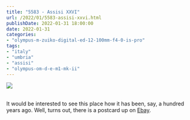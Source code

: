 ```yaml
---
title: "5583 - Assisi XXVI"
url: /2022/01/5583-assisi-xxvi.html
publishDate: 2022-01-31 18:00:00
date: 2022-01-31
categories:
- "olympus-m-zuiko-digital-ed-12-100mm-f4-0-is-pro"
tags:
- "italy"
- "umbria"
- "assisi"
- "olympus-om-d-e-m1-mk-ii"
---
```

<div class="container">
<div class="center"><a target="_blank" href="https://d25zfm9zpd7gm5.cloudfront.net/1200x1200/2019/20190903_123928_lr.jpg"><img class="webfeedsFeaturedVisual" src="https://d25zfm9zpd7gm5.cloudfront.net/0600x0600/2019/20190903_123928_lr.jpg" /></a></div>
</div>
<br />

It would be interested to see this place how it has been,
say, a hundred years ago. Well, turns out, there is a
postcard up on
[Ebay](https://www.ebay.com/itm/124126940167).
